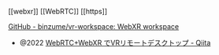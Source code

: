 [[webxr]] [[WebRTC]] [[https]]

[GitHub - binzume/vr-workspace: WebXR workspace](https://github.com/binzume/vr-workspace)

- @2022 [WebRTC+WebXR でVRリモートデスクトップ - Qiita](https://qiita.com/binzume/items/52a4f4be5c316753e1b1)
